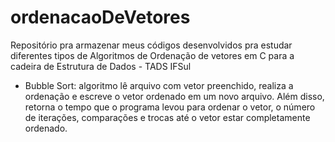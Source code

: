 # ordenacaoDeVetores
 Repositório pra armazenar meus códigos desenvolvidos pra estudar diferentes tipos de Algoritmos de Ordenação de vetores em C para a cadeira de Estrutura de Dados - TADS IFSul

 * Bubble Sort: algoritmo lê arquivo com vetor preenchido, realiza a ordenação e escreve o vetor ordenado em um novo arquivo. Além disso, retorna o tempo que o programa levou para ordenar o vetor, o número de iterações, comparações e trocas até o vetor estar completamente ordenado.
